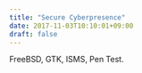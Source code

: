 ```yaml
---
title: "Secure Cyberpresence"
date: 2017-11-03T10:10:01+09:00
draft: false 
---
```

FreeBSD, GTK, ISMS, Pen Test.

